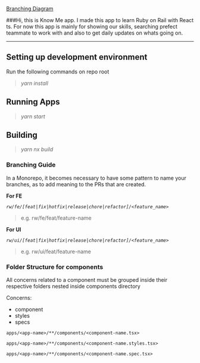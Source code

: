 [Branching Diagram](https://app.diagrams.net/#G1M2D-E3kYp3eJ8nh9VBtSrSacnBPrBrdm)

###Hi,
this is Know Me app. I made this app to learn Ruby on Rail with React ts. For now 
this app is mainly for showing our skills, searching prefect teammate to work with and 
also to get daily updates on whats going on.

***

## Setting up development environment
Run the following commands on repo root
> _yarn install_


## Running Apps

> _yarn start_

## Building


> _yarn nx build_



### Branching Guide
In a Monorepo, it becomes necessary to have some pattern to name your branches, as to add meaning to the PRs that are created.


**For FE**

_`rw/fe/[feat|fix|hotfix|release|chore|refactor]/<feature_name>`_

> e.g.  rw/fe/feat/feature-name

**For UI**

_`rw/ui/[feat|fix|hotfix|release|chore|refactor]/<feature_name>`_

> e.g. rw/ui/feat/feature-name


### Folder Structure for components

All concerns related to a component must be grouped inside their respective folders nested inside components directory

Concerns:
* component
* styles
* specs

`apps/<app-name>/**/components/<component-name.tsx>`

`apps/<app-name>/**/components/<component-name.styles.tsx>`

`apps/<app-name>/**/components/<component-name.spec.tsx>`
